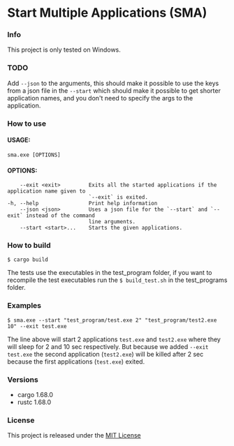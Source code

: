 # Start Multiple Applications (SMA)

### Info
This project is only tested on Windows.

### TODO
Add `--json` to the arguments, this should make it possible to use the keys from a json file in the `--start` which should make it possible to get shorter application names, and you don't need to specify the args to the application.

### How to use
#### USAGE:
    sma.exe [OPTIONS]

#### OPTIONS:
        --exit <exit>         Exits all the started applications if the application name given to
                              `--exit` is exited.
    -h, --help                Print help information
        --json <json>         Uses a json file for the `--start` and `--exit` instead of the command
                              line arguments.
        --start <start>...    Starts the given applications.


### How to build
`$ cargo build`

The tests use the executables in the test_program folder, if you want to recompile the test executables run the `$ build_test.sh` in the test_programs folder.

### Examples

`$ sma.exe --start "test_program/test.exe 2" "test_program/test2.exe 10" --exit test.exe`

The line above will start 2 applications `test.exe` and `test2.exe` where they will sleep for 2 and 10 sec respectively. But because we added `--exit test.exe` the second application (`test2.exe`) will be killed after 2 sec because the first applications (`test.exe`) exited.

### Versions

* cargo 1.68.0
* rustc 1.68.0

### License
This project is released under the [MIT License](LICENSE)
